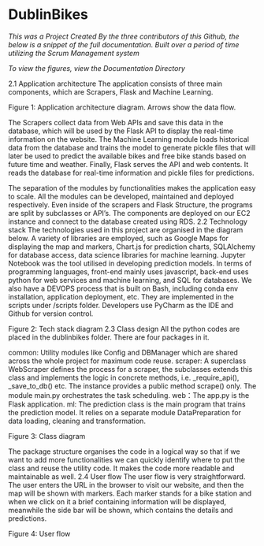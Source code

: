 # DublinBikes
*This was a Project Created By the three contributors of this Github, the below is a snippet of the full documentation. Built over a period of time utilizing the Scrum Management system*

*To view the figures, view the Documentation Directory*

2.1 Application architecture
The application consists of three main components, which are Scrapers, Flask and Machine Learning.


Figure 1: Application architecture diagram. Arrows show the data flow.

The Scrapers collect data from Web APIs and save this data in the database, which will be used by the Flask API to display the real-time information on the website.
The Machine Learning module loads historical data from the database and trains the model to generate pickle files that will later be used to predict the available bikes and free bike stands based on future time and weather.
Finally, Flask serves the API and web contents. It reads the database for real-time information and pickle files for predictions.

The separation of the modules by functionalities makes the application easy to scale. All the modules can be developed, maintained and deployed respectively. Even inside of the scrapers and Flask Structure, the programs are split by subclasses or API’s.
The components are deployed on our EC2 instance and connect to the database created using RDS.
2.2 Technology stack
The technologies used in this project are organised in the diagram below. A variety of libraries are employed, such as Google Maps for displaying the map and markers, Chart.js for prediction charts, SQLAlchemy for database access, data science libraries for machine  learning. Jupyter Notebook was the tool utilised in developing prediction models.
In terms of programming languages, front-end mainly uses javascript, back-end uses python for web services and machine learning, and SQL for databases. We also have a DEVOPS process that is built on Bash, including conda env installation, application deployment, etc. They are implemented in the scripts under /scripts folder.
Developers use PyCharm as the IDE and Github for version control.


Figure 2: Tech stack diagram
2.3 Class design
All the python codes are placed in the dublinbikes folder. There are four packages in it.

common: Utility modules like Config and DBManager which are shared across the whole project for maximum code reuse.
scraper: A superclass WebScraper defines the process for a scraper, the subclasses extends this class and implements the logic in concrete methods, i.e. _require_api(), _save_to_db() etc. The instance provides a public method scrape() only. The module main.py orchestrates the task scheduling.
web：The app.py is the Flask application.
ml: The prediction class is the main program that trains the prediction model. It relies on a separate module DataPreparation for data loading, cleaning and transformation.

Figure 3: Class diagram

The package structure organises the code in a logical way so that if we want to add more functionalities we can quickly identify where to put the class and reuse the utility code. It makes the code more readable and maintainable as well.
2.4 User flow
The user flow is very straightforward. The user enters the URL in the browser to visit our website, and then the map will be shown with markers. Each marker stands for a bike station and when we click on it a brief containing  information will be displayed, meanwhile the side bar will be shown, which contains the details and predictions.


Figure 4: User flow

